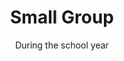 ---
title: "Small Group"
category: "Connect"
description: "Involving both Bible study and community based activities, small groups gather together to connect, discuss, and share ideas within circles of 4-7 people. While reading passages directly from the Bible, these groups not only learn more about God, but also grow closer to one another as a tight knit community."
location: "San Luis Obispo"
date: "During the school year"
gif: "../../images/events/bball.gif"
img: "../../images/connect/small_group.jpg"
link: ""
---